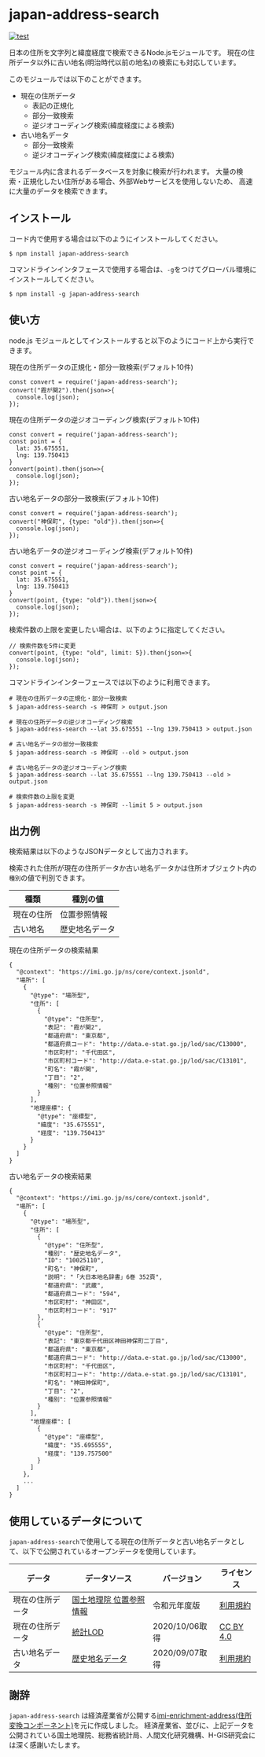 # japan-address-search

[![test](https://github.com/uedayou/japan-address-search/workflows/test/badge.svg)](https://github.com/uedayou/japan-address-search/actions?query=workflow%3Atest)

日本の住所を文字列と緯度経度で検索できるNode.jsモジュールです。
現在の住所データ以外に古い地名(明治時代以前の地名)の検索にも対応しています。

このモジュールでは以下のことができます。

- 現在の住所データ
  - 表記の正規化
  - 部分一致検索
  - 逆ジオコーディング検索(緯度経度による検索)
- 古い地名データ
  - 部分一致検索
  - 逆ジオコーディング検索(緯度経度による検索)

モジュール内に含まれるデータベースを対象に検索が行われます。
大量の検索・正規化したい住所がある場合、外部Webサービスを使用しないため、
高速に大量のデータを検索できます。

## インストール

コード内で使用する場合は以下のようにインストールしてください。
```
$ npm install japan-address-search
```

コマンドラインインタフェースで使用する場合は、`-g`をつけてグローバル環境にインストールしてください。
```
$ npm install -g japan-address-search
```

## 使い方

node.js モジュールとしてインストールすると以下のようにコード上から実行できます。

現在の住所データの正規化・部分一致検索(デフォルト10件)
```
const convert = require('japan-address-search');
convert("霞が関2").then(json=>{
  console.log(json);
});
```

現在の住所データの逆ジオコーディング検索(デフォルト10件)
```
const convert = require('japan-address-search');
const point = {
  lat: 35.675551,
  lng: 139.750413
}
convert(point).then(json=>{
  console.log(json);
});
```

古い地名データの部分一致検索(デフォルト10件)
```
const convert = require('japan-address-search');
convert("神保町", {type: "old"}).then(json=>{
  console.log(json);
});
```

古い地名データの逆ジオコーディング検索(デフォルト10件)
```
const convert = require('japan-address-search');
const point = {
  lat: 35.675551,
  lng: 139.750413
}
convert(point, {type: "old"}).then(json=>{
  console.log(json);
});
```

検索件数の上限を変更したい場合は、以下のように指定してください。
```
// 検索件数を5件に変更
convert(point, {type: "old", limit: 5}).then(json=>{
  console.log(json);
});
```


コマンドラインインターフェースでは以下のように利用できます。
```
# 現在の住所データの正規化・部分一致検索
$ japan-address-search -s 神保町 > output.json

# 現在の住所データの逆ジオコーディング検索
$ japan-address-search --lat 35.675551 --lng 139.750413 > output.json

# 古い地名データの部分一致検索
$ japan-address-search -s 神保町 --old > output.json

# 古い地名データの逆ジオコーディング検索
$ japan-address-search --lat 35.675551 --lng 139.750413 --old > output.json

# 検索件数の上限を変更
$ japan-address-search -s 神保町 --limit 5 > output.json
```

## 出力例

検索結果は以下のようなJSONデータとして出力されます。

検索された住所が現在の住所データか古い地名データかは住所オブジェクト内の`種別`の値で判別できます。

種類 | 種別の値
--- | ---
現在の住所 | 位置参照情報
古い地名 | 歴史地名データ

現在の住所データの検索結果
```
{
  "@context": "https://imi.go.jp/ns/core/context.jsonld",
  "場所": [
    {
      "@type": "場所型",
      "住所": [
        {
          "@type": "住所型",
          "表記": "霞が関2",
          "都道府県": "東京都",
          "都道府県コード": "http://data.e-stat.go.jp/lod/sac/C13000",
          "市区町村": "千代田区",
          "市区町村コード": "http://data.e-stat.go.jp/lod/sac/C13101",
          "町名": "霞が関",
          "丁目": "2",
          "種別": "位置参照情報"
        }
      ],
      "地理座標": {
        "@type": "座標型",
        "緯度": "35.675551",
        "経度": "139.750413"
      }
    }
  ]
}
```

古い地名データの検索結果
```
{
  "@context": "https://imi.go.jp/ns/core/context.jsonld",
  "場所": [
    {
      "@type": "場所型",
      "住所": [
        {
          "@type": "住所型",
          "種別": "歴史地名データ",
          "ID": "10025110",
          "町名": "神保町",
          "説明": "「大日本地名辞書」6巻 352頁",
          "都道府県": "武蔵",
          "都道府県コード": "594",
          "市区町村": "神田区",
          "市区町村コード": "917"
        },
        {
          "@type": "住所型",
          "表記": "東京都千代田区神田神保町二丁目",
          "都道府県": "東京都",
          "都道府県コード": "http://data.e-stat.go.jp/lod/sac/C13000",
          "市区町村": "千代田区",
          "市区町村コード": "http://data.e-stat.go.jp/lod/sac/C13101",
          "町名": "神田神保町",
          "丁目": "2",
          "種別": "位置参照情報"
        }
      ],
      "地理座標": [
        {
          "@type": "座標型",
          "緯度": "35.695555",
          "経度": "139.757500"
        }
      ]
    },
    ...
  ]
}
```

## 使用しているデータについて

`japan-address-search`で使用してる現在の住所データと古い地名データとして、以下で公開されているオープンデータを使用しています。

データ | データソース | バージョン | ライセンス
--- | --- | --- | ---
現在の住所データ | [国土地理院 位置参照情報](https://nlftp.mlit.go.jp/cgi-bin/isj/dls/_choose_method.cgi) | 令和元年度版 | [利用規約](https://nlftp.mlit.go.jp/ksj/other/agreement.html)
現在の住所データ | [統計LOD](http://data.e-stat.go.jp/lodw/) | 2020/10/06取得 | [CC BY 4.0](https://creativecommons.org/licenses/by/4.0/deed.ja)
古い地名データ | [歴史地名データ](https://www.nihu.jp/ja/publication/source_map) | 2020/09/07取得 | [利用規約](https://www.nihu.jp/ja/publication/source_map/about)

## 謝辞

`japan-address-search` は経済産業省が公開する[imi-enrichment-address(住所変換コンポーネント)](https://github.com/IMI-Tool-Project/imi-enrichment-address)を元に作成しました。
経済産業省、並びに、上記データを公開されている国土地理院、総務省統計局、人間文化研究機構、H-GIS研究会には深く感謝いたします。
